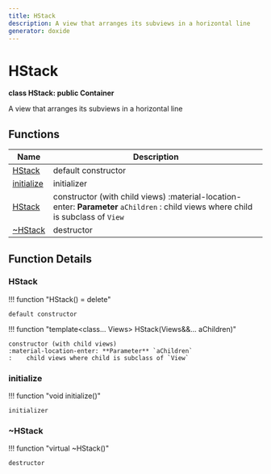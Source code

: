 ```yaml
---
title: HStack
description: A view that arranges its subviews in a horizontal line 
generator: doxide
---
```



# HStack

**class HStack: public Container**

A view that arranges its subviews in a horizontal line

## Functions

| Name | Description |
| ---- | ----------- |
| [HStack](#HStack) | default constructor  |
| [initialize](#initialize) | initializer  |
| [HStack](#HStack) | constructor (with child views) :material-location-enter: **Parameter** `aChildren` :    child views where child is subclass of `View`  |
| [~HStack](#_u007eHStack) | destructor  |

## Function Details

### HStack<a name="HStack"></a>

!!! function "HStack() = delete"

    default constructor

!!! function "template&lt;class... Views&gt; HStack(Views&amp;&amp;... aChildren)"

    constructor (with child views)
    :material-location-enter: **Parameter** `aChildren`
    :    child views where child is subclass of `View`

### initialize<a name="initialize"></a>

!!! function "void initialize()"

    initializer

### ~HStack<a name="_u007eHStack"></a>

!!! function "virtual ~HStack()"

    destructor
